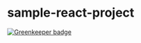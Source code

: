 # sample-react-project

[![Greenkeeper badge](https://badges.greenkeeper.io/sudhir512kj/sample-react-project.svg)](https://greenkeeper.io/)
